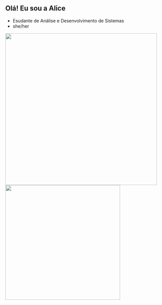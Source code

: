 ## Olá! Eu sou a Alice

- Esudante de Análise e Desenvolvimento de Sistemas
- she/her
<div>
  <img src="https://github-readme-stats.vercel.app/api?username=AliceeFig&show_icons=true&theme=radical" weigth=100px width=476px> 
  <a href="https://github.com/AliceeFig/github-readme-stats">
  <img src="https://github-readme-stats.vercel.app/api/top-langs/?username=AliceeFig&layout=compact&theme=radical" weigth=100px width=360px>
</div>

